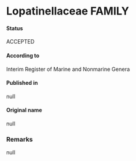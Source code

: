 Lopatinellaceae FAMILY
=======

#### Status
ACCEPTED

#### According to
Interim Register of Marine and Nonmarine Genera

#### Published in
null

#### Original name
null

### Remarks
null